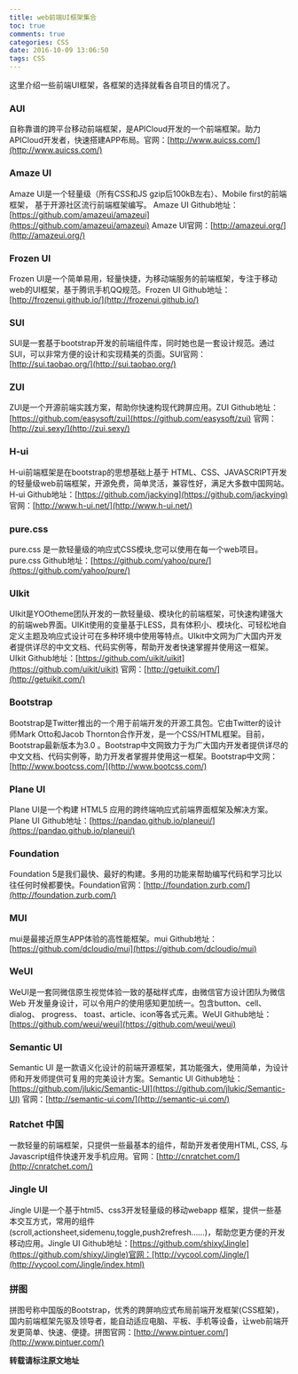```yaml
---
title: web前端UI框架集合
toc: true
comments: true
categories: CSS
date: 2016-10-09 13:06:50
tags: CSS
---
```

这里介绍一些前端UI框架，各框架的选择就看各自项目的情况了。
<!-- more -->
### AUI 

自称靠谱的跨平台移动前端框架，是APICloud开发的一个前端框架。助力APICloud开发者，快速搭建APP布局。官网：[http://www.auicss.com/](http://www.auicss.com/)


### Amaze UI

Amaze UI是一个轻量级（所有CSS和JS gzip后100kB左右）、Mobile first的前端框架， 基于开源社区流行前端框架编写。 Amaze UI Github地址：[https://github.com/amazeui/amazeui](https://github.com/amazeui/amazeui) Amaze UI官网：[http://amazeui.org/](http://amazeui.org/)


### Frozen UI 

Frozen UI是一个简单易用，轻量快捷，为移动端服务的前端框架，专注于移动web的UI框架，基于腾讯手机QQ规范。Frozen UI Github地址：[http://frozenui.github.io/](http://frozenui.github.io/)

### SUI

SUI是一套基于bootstrap开发的前端组件库，同时她也是一套设计规范。通过SUI，可以非常方便的设计和实现精美的页面。SUI官网：[http://sui.taobao.org/](http://sui.taobao.org/)

### ZUI

ZUI是一个开源前端实践方案，帮助你快速构现代跨屏应用。ZUI Github地址：[https://github.com/easysoft/zui](https://github.com/easysoft/zui) 官网：[http://zui.sexy/](http://zui.sexy/)

### H-ui

H-ui前端框架是在bootstrap的思想基础上基于 HTML、CSS、JAVASCRIPT开发的轻量级web前端框架，开源免费，简单灵活，兼容性好，满足大多数中国网站。H-ui Github地址：[https://github.com/jackying](https://github.com/jackying) 官网：[http://www.h-ui.net/](http://www.h-ui.net/)

### pure.css

pure.css 是一款轻量级的响应式CSS模块,您可以使用在每一个web项目。pure.css Github地址：[https://github.com/yahoo/pure/](https://github.com/yahoo/pure/)

### UIkit

UIkit是YOOtheme团队开发的一款轻量级、模块化的前端框架，可快速构建强大的前端web界面。UIKit使用的变量基于LESS，具有体积小、模块化、可轻松地自定义主题及响应式设计可在多种环境中使用等特点。UIkit中文网为广大国内开发者提供详尽的中文文档、代码实例等，帮助开发者快速掌握并使用这一框架。UIkit Github地址：[https://github.com/uikit/uikit](https://github.com/uikit/uikit) 官网：[http://getuikit.com/](http://getuikit.com/)

### Bootstrap

Bootstrap是Twitter推出的一个用于前端开发的开源工具包。它由Twitter的设计师Mark Otto和Jacob Thornton合作开发，是一个CSS/HTML框架。目前，Bootstrap最新版本为3.0 。Bootstrap中文网致力于为广大国内开发者提供详尽的中文文档、代码实例等，助力开发者掌握并使用这一框架。Bootstrap中文网：[http://www.bootcss.com/](http://www.bootcss.com/)

### Plane UI

Plane UI是一个构建 HTML5 应用的跨终端响应式前端界面框架及解决方案。Plane UI Github地址：[https://pandao.github.io/planeui/](https://pandao.github.io/planeui/)

### Foundation

Foundation 5是我们最快、最好的构建。多用的功能来帮助编写代码和学习比以往任何时候都要快。Foundation官网：[http://foundation.zurb.com/](http://foundation.zurb.com/)

### MUI

mui是最接近原生APP体验的高性能框架。mui Github地址：[https://github.com/dcloudio/mui](https://github.com/dcloudio/mui)

### WeUI

WeUI是一套同微信原生视觉体验一致的基础样式库，由微信官方设计团队为微信 Web 开发量身设计，可以令用户的使用感知更加统一。包含button、cell、dialog、 progress、 toast、article、icon等各式元素。WeUI Github地址：[https://github.com/weui/weui](https://github.com/weui/weui)

### Semantic UI

Semantic UI 是一款语义化设计的前端开源框架，其功能强大，使用简单，为设计师和开发师提供可复用的完美设计方案。Semantic UI Github地址：[https://github.com/jlukic/Semantic-UI](https://github.com/jlukic/Semantic-UI) 官网：[http://semantic-ui.com/](http://semantic-ui.com/)

### Ratchet 中国

一款轻量的前端框架，只提供一些最基本的组件，帮助开发者使用HTML‚ CSS‚ 与Javascript组件快速开发手机应用。官网：[http://cnratchet.com/](http://cnratchet.com/)

### Jingle UI

Jingle UI是一个基于html5、css3开发轻量级的移动webapp 框架，提供一些基本交互方式，常用的组件(scroll,actionsheet,sidemenu,toggle,push2refresh……)，帮助您更方便的开发移动应用。Jingle UI Github地址：[https://github.com/shixy/Jingle](https://github.com/shixy/Jingle)官网：[http://vycool.com/Jingle/](http://vycool.com/Jingle/index.html)

### 拼图

拼图号称中国版的Bootstrap，优秀的跨屏响应式布局前端开发框架(CSS框架)，国内前端框架先驱及领导者，能自动适应电脑、平板、手机等设备，让web前端开发更简单、快速、便捷。拼图官网：[http://www.pintuer.com/](http://www.pintuer.com/)


**转载请标注原文地址**                           
